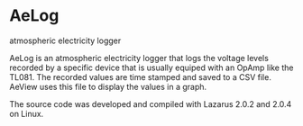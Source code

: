 # AeLog
atmospheric electricity logger

AeLog is an atmospheric electricity logger that logs the voltage levels recorded by a specific device that is usually equiped with an OpAmp like the TL081. The recorded values are time stamped and saved to a CSV file. AeView uses this file to display the values in a graph.

The source code was developed and compiled with Lazarus 2.0.2 and 2.0.4 on Linux.
